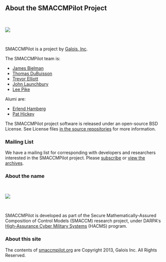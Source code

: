 ## About the SMACCMPilot Project

<br>

![](images/galoislogo.jpg)

<br>

SMACCMPilot is a project by [Galois, Inc](http://corp.galois.com).

The SMACCMPilot team is:

- [James Bielman](http://corp.galois.com/james-bielman/)
- [Thomas DuBuisson](http://corp.galois.com/tom-dubuisson/)
- [Trevor Elliott](http://corp.galois.com/trevor-elliott/)
- [John Launchbury](http://corp.galois.com/john-launchbury)
- [Lee Pike](http://corp.galois.com/lee-pike/)

Alumi are:

- [Erlend Hamberg](http://hamberg.no/erlend/about.html)
- [Pat Hickey](http://moreproductive.org)


The SMACCMPilot project software is released under an open-source BSD License.
See License files [in the source repositories][github] for more information.

[github]: http://github.com/galoisinc/smaccmpilot-build

### Mailing List

We have a mailing list for corresponding with developers and researchers
interested in the SMACCMPilot project. Please [subscribe][subscribe]
or [view the archives][archives].

[subscribe]: http://community.galois.com/mailman/listinfo/smaccmpilot
[archives]: http://community.galois.com/pipermail/smaccmpilot

### About the name

<br>

![](images/smaccmlogo.png)

<br>

SMACCMPilot is developed as part of the Secure Mathematically-Assured
Composition of Control Models (SMACCM) research project, under DARPA's
[High-Assurance Cyber Military Systems][hacms] (HACMS) program.

[hacms]: http://www.darpa.mil/Our_Work/I2O/Programs/High-Assurance_Cyber_Military_Systems_(HACMS).aspx

### About this site

The contents of [smaccmpilot.org][org] are Copyright 2013, Galois Inc. All Rights
Reserved.

[org]: http://smaccmpilot.org
